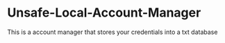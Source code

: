 # Unsafe-Local-Account-Manager
This is a account manager that stores your credentials into a txt database
